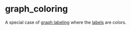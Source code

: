 # graph_coloring

A special case of [graph labeling](computer_science/graph_labeling) where the [labels](mathematics/label) are colors.